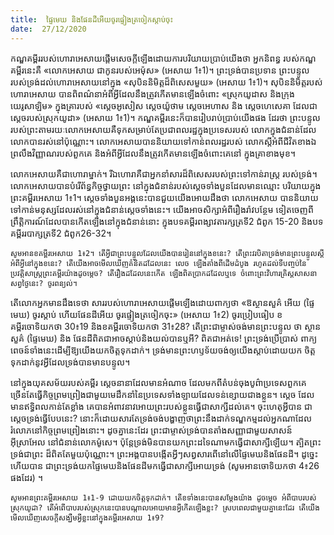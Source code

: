 ```yaml
---
title:  ផ្ទៃមេឃ និងផែនដីអើយចូរផ្ទៀងត្រចៀកស្តាប់ចុះ
date:  27/12/2020
---
```


កណ្ឌគម្ពីររបស់ហោរាអេសាយផ្តើមសេចក្តីឡើងដោយការបរិយាយប្រាប់យើងថា អ្នកនិពន្ធ របស់កណ្ឌគម្ពីរនេះគឺ «លោកអេសាយ ជាកូនរបស់អេម៉ុស» (អេសាយ 1៖1)។ ព្រះទ្រង់បានប្រទាន ព្រះបន្ទូលរបស់ទ្រង់ដល់ហោរាអេសាយនៅក្នុង «សុបិននិមិត្តដ៏ពិសេសមួយ» (អេសាយ 1៖1)។ សុបិននិមិត្តរបស់ហោរាអេសាយ បានពិពណ៌នាអំពីអ្វីដែលនឹងត្រូវកើតមានឡើងចំពោះ «ស្រុកយូដាស និងក្រុងយេរូសាឡិម» ក្នុងគ្រារបស់ «ស្តេចអូសៀស ស្តេចយ៉ូថាម ស្តេចអេហាស និង ស្តេចហេសេគា ដែលជាស្តេចរបស់ស្រុកយូដា» (អេសាយ 1៖1)។ កណ្ឌគម្ពីរនេះក៏បានរៀបរាប់ប្រាប់យើងផង ដែរថា ព្រះបន្ទូលរបស់ព្រះតាមរយៈលោកអេសាយគឺទុកសម្រាប់តែប្រជាពលរដ្ឋក្នុងប្រទេសរបស់ លោកក្នុងជំនាន់ដែលលោកបានរស់នៅប៉ុណ្ណោះ។ លោកអេសាយបាននិយាយទៅកាន់ពលរដ្ឋរបស់ លោកស្តីអំពីជីវិតខាងឯព្រលឹងវិញ្ញាណរបស់ពួកគេ និងអំពីអ្វីដែលនឹងត្រូវកើតមានឡើងចំពោះគេនៅ ក្នុងគ្រាខាងមុខ។

លោកអេសាយគឺជាហោរាម្នាក់។ រីឯហោរាគឺជាអ្នកនាំសារដ៏ពិសេសរបស់ព្រះទៅកាន់រាស្ត្រ របស់ទ្រង់។ លោកអេសាយបានបំរើព័ន្ធកិច្ចថ្វាយព្រះ នៅក្នុងជំនាន់របស់ស្តេចទាំងបួនដែលមានឈ្មោះ បរិយាយក្នុងព្រះគម្ពីរអេសាយ 1៖1។ ស្តេចទាំងបួនអង្គនេះបានជួយយើងអោយដឹងថា លោកអេសាយ បាននិយាយទៅកាន់មនុស្សដែលរស់នៅក្នុងជំនាន់ស្តេចទាំងនេះ។ យើងអាចសិក្សាអំពីរឿងរ៉ាវបន្ថែម ទៀតចេញពីព្រឹត្តិការណ៍ដែលបានកើតឡើងនៅក្នុងជំនាន់នោះ ក្នុងបទគម្ពីរពង្សាវតារក្សត្រទី2 ជំពូក 15-20 និងបទគម្ពីររបាក្សត្រទី2 ជំពូក26-32។

`សូមអានខគម្ពីរអេសាយ 1៖2។ តើអ្វីជាព្រះបន្ទូលដែលយើងបានរៀននៅក្នុងខនេះ? តើព្រះវរបិតាទ្រង់មានព្រះបន្ទូលស្តីអំពីអ្វីនៅក្នុងខនេះ? តើយើងអាចមើលឃើញគំនិតដដែលនេះ លេច ឡើងតាំងពីដើមដំបូង រហូតដល់ទីបញ្ចប់នៃប្រវត្តិសាស្ត្រព្រះគម្ពីរយ៉ាងដូចម្តេច? តើរឿងដដែលនេះកើត ឡើងពិតប្រាកដដែលឬទេ ចំពោះព្រះវិហារគ្រិស្តសាសនាសព្វថ្ងៃនេះ? ចូរពន្យល់។`

តើលោកអ្នកមានដឹងទេថា សាររបស់ហោរាអេសាយផ្តើមឡើងដោយពាក្យថា «ឱស្ថានសួគ៌ អើយ (ផ្ទៃមេឃ) ចូរស្តាប់ ហើយផែនដីអើយ ចូរផ្ទៀងត្រចៀកចុះ» (អេសាយ 1៖2) ចូរប្រៀបធៀប ខគម្ពីរចោទិយកថា 30៖19 និងខគម្ពីរចោទិយកថា 31៖28? តើព្រះជាម្ចាស់ចង់មានព្រះបន្ទូល ថា ស្ថានសួគ៌ (ផ្ទៃមេឃ) និង ផែនដីពិតជាអាចស្តាប់និងយល់បានឬអី? ពិតជាអត់ទេ! ព្រះទ្រង់ប្រើប្រាស់ ពាក្យពេចន៍ទាំងនេះដើម្បីឱ្យយើងយកចិត្តទុកដាក់។ ទ្រង់មានព្រះហឫទ័យចង់ឲ្យយើងស្តាប់ដោយយក ចិត្តទុកដាក់នូវអ្វីដែលទ្រង់បានមានបន្ទូល។

នៅក្នុងយុគសម័យរបស់គម្ពីរ ស្ដេចនានាដែលមានអំណាច ដែលមកពីតំបន់ចុងបូព៌ាប្រទេសពួកគេច្រើនតែធ្វើកិច្ចព្រមព្រៀងជាមួយមេដឹកនាំនៃប្រទេសទាំងឡាយដែលទន់ខ្សោយជាងខ្លួន។ ស្តេច ដែលមានឥទ្ធិពលកាន់តែខ្លាំង គេបានអំពាវនាវអោយព្រះរបស់ខ្លួនធ្វើជាសាក្សីដល់គេ។ ចុះហេតុអ្វីបាន ជាស្តេចទ្រង់ធ្វើបែបនេះ? នោះក៏ដោយសារតែទ្រង់ចង់បង្ហាញថាព្រះនឹងដាក់ទណ្ឌកម្មដល់អ្នកណាដែល រំលោភនៅកិច្ចព្រមព្រៀងនោះ។ ដូចគ្នានេះដែរ ព្រះជាម្ចាស់ទ្រង់បានតាំងសញ្ញាជាមួយសាសន៍អ៊ីស្រាអែល នៅជំនាន់លោកម៉ូសេ។ ប៉ុន្តែទ្រង់មិនបានយកព្រះដទៃណាមកធ្វើជាសាក្សីឡើយ។ ត្បិតព្រះទ្រង់ជាព្រះ ដ៏ពិតតែមួយប៉ុណ្ណោះ។ ព្រះអង្គបានបង្កើតអ្វីៗសព្វសារពើនៅលើផ្ទៃមេឃនិងផែនដី។ ដូច្នេះហើយបាន ជាព្រះទ្រង់យកផ្ទៃមេឃនិងផែនដីមកធ្វើជាសាក្សីអោយទ្រង់ (សូមអានចោទិយកថា 4៖26 ផងដែរ) ។

`សូមអានព្រះគម្ពីរអេសាយ 1៖1-9 ដោយយកចិត្តទុកដាក់។ តើខទាំងនេះបានសម្តែងយ៉ាង ដូចម្តេច អំពីបាបរបស់ស្រុកយូដា? តើអំពើបាបរបស់ស្រុកនេះបានបណ្តាលអោយមានអ្វីកើតឡើងខ្លះ? ស្របពេលជាមួយគ្នានេះដែរ តើយើងមើលឃើញសេចក្តីសង្ឃឹមអ្វីខ្លះនៅក្នុងគម្ពីរអេសាយ 1៖9?`